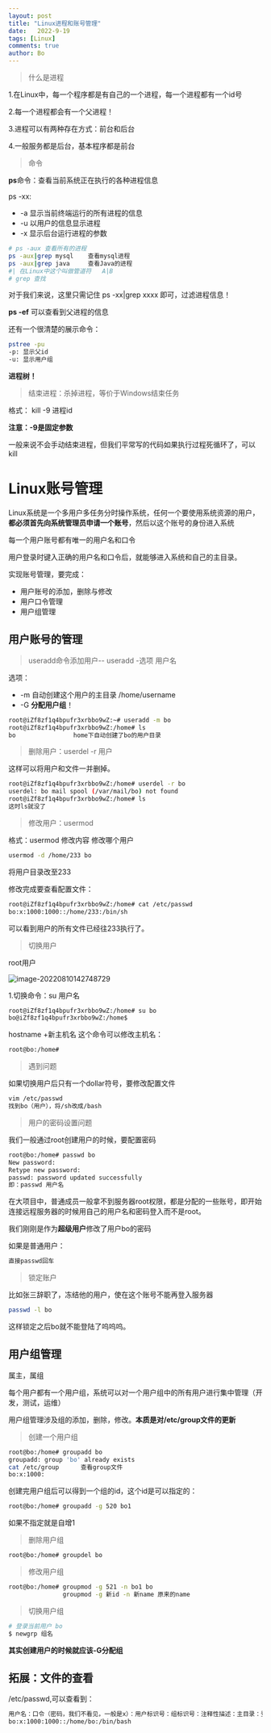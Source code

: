 ```yaml
---
layout: post
title: "Linux进程和账号管理"
date:   2022-9-19
tags: [Linux]
comments: true
author: Bo
---
```


>什么是进程

1.在Linux中，每一个程序都是有自己的一个进程，每一个进程都有一个id号

2.每一个进程都会有一个父进程！

3.进程可以有两种存在方式：前台和后台

4.一般服务都是后台，基本程序都是前台

> 命令

**ps**命令：查看当前系统正在执行的各种进程信息

ps -xx:

- -a 显示当前终端运行的所有进程的信息
- -u 以用户的信息显示进程
- -x 显示后台运行进程的参数

```bash
# ps -aux 查看所有的进程
ps -aux|grep mysql    查看mysql进程
ps -aux|grep java     查看Java的进程 
#| 在Linux中这个叫做管道符   A|B
# grep 查找
```

对于我们来说，这里只需记住 ps -xx|grep xxxx 即可，过滤进程信息！

**ps -ef** 可以查看到父进程的信息

还有一个很清楚的展示命令：

```bash
pstree -pu
-p: 显示父id
-u: 显示用户组
```

**进程树！**

> 结束进程：杀掉进程，等价于Windows结束任务

格式： kill -9 进程id

**注意：-9是固定参数**

一般来说不会手动结束进程，但我们平常写的代码如果执行过程死循环了，可以kill



# Linux账号管理

Linux系统是一个多用户多任务分时操作系统，任何一个要使用系统资源的用户，**都必须首先向系统管理员申请一个账号**，然后以这个账号的身份进入系统

每一个用户账号都有唯一的用户名和口令

用户登录时键入正确的用户名和口令后，就能够进入系统和自己的主目录。

实现账号管理，要完成：

- 用户账号的添加，删除与修改
- 用户口令管理
- 用户组管理

## 用户账号的管理

> useradd命令添加用户-- useradd -选项 用户名

选项：

- -m 自动创建这个用户的主目录 /home/username
- -G **分配用户组**！

```bash
root@iZf8zf1q4bpufr3xrbbo9wZ:~# useradd -m bo
root@iZf8zf1q4bpufr3xrbbo9wZ:/home# ls
bo                home下自动创建了bo的用户目录
```

> 删除用户：userdel -r 用户

这样可以将用户和文件一并删掉。

```bash
root@iZf8zf1q4bpufr3xrbbo9wZ:/home# userdel -r bo
userdel: bo mail spool (/var/mail/bo) not found
root@iZf8zf1q4bpufr3xrbbo9wZ:/home# ls
这时ls就没了
```

> 修改用户：usermod 

格式：usermod 修改内容 修改哪个用户

```bash
usermod -d /home/233 bo
```

将用户目录改至233

修改完成要查看配置文件：

```bash
root@iZf8zf1q4bpufr3xrbbo9wZ:/home# cat /etc/passwd
bo:x:1000:1000::/home/233:/bin/sh
```

可以看到用户的所有文件已经往233执行了。

> 切换用户

root用户

![image-20220810142748729](https://raw.sevencdn.com/Bo-Vane/picgo/main/img/202208101427469.png)

1.切换命令：su 用户名

```bash
root@iZf8zf1q4bpufr3xrbbo9wZ:/home# su bo
bo@iZf8zf1q4bpufr3xrbbo9wZ:/home$
```

hostname +新主机名    这个命令可以修改主机名：

```bash
root@bo:/home#
```

> 遇到问题

如果切换用户后只有一个dollar符号，要修改配置文件

```bash
vim /etc/passwd
找到bo（用户），将/sh改成/bash
```



> 用户的密码设置问题

我们一般通过root创建用户的时候，要配置密码

```bash
root@bo:/home# passwd bo
New password: 
Retype new password: 
passwd: password updated successfully
即：passwd 用户名
```

在大项目中，普通成员一般拿不到服务器root权限，都是分配的一些账号，即开始连接远程服务器的时候用自己的用户名和密码登入而不是root。

我们刚刚是作为**超级用户**修改了用户bo的密码

如果是普通用户：

```bash
直接passwd回车
```



> 锁定账户

比如张三辞职了，冻结他的用户，使在这个账号不能再登入服务器

```bash
passwd -l bo
```

这样锁定之后bo就不能登陆了呜呜呜。



## 用户组管理

属主，属组

每个用户都有一个用户组，系统可以对一个用户组中的所有用户进行集中管理（开发，测试，运维）

用户组管理涉及组的添加，删除，修改。**本质是对/etc/group文件的更新**

> 创建一个用户组

```bash
root@bo:/home# groupadd bo
groupadd: group 'bo' already exists
cat /etc/group      查看group文件
bo:x:1000:
```

创建完用户组后可以得到一个组的id，这个id是可以指定的：

```bash
root@bo:/home# groupadd -g 520 bo1 
```

如果不指定就是自增1

> 删除用户组

```bash
root@bo:/home# groupdel bo
```

> 修改用户组

```bash
root@bo:/home# groupmod -g 521 -n bo1 bo
               groupmod -g 新id -n 新name 原来的name
```

> 切换用户组

```bash
# 登录当前用户 bo
$ newgrp 组名
```

**其实创建用户的时候就应该-G分配组**



## 拓展：文件的查看

/etc/passwd,可以查看到：

```bash
用户名：口令（密码，我们不看见，一般是x）：用户标识号：组标识号：注释性描述：主目录：登录shell
bo:x:1000:1000::/home/bo:/bin/bash
```

